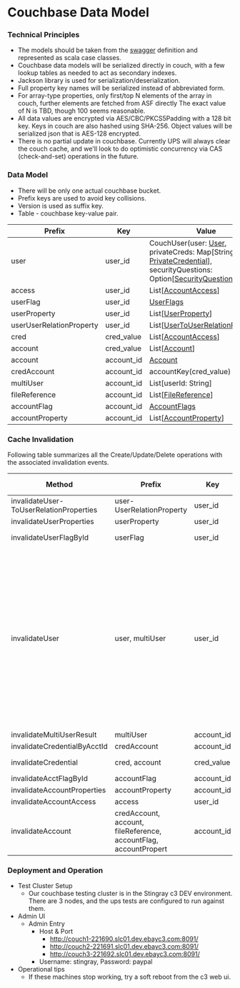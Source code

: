 # Couchbase Data Model

### Technical Principles
* The models should be taken from the [swagger](https://github.paypal.com/Customers-R/user-platform-serv/tree/develop/spec) definition and represented as scala case classes.
* Couchbase data models will be serialized directly in couch, with a few lookup tables as needed to act as secondary indexes.
* Jackson library is used for serialization/deserialization.
* Full property key names will be serialized instead of abbreviated form.
* For array-type properties, only first/top N elements of the array in couch, further elements are fetched from ASF directly The exact value of N is TBD, though 100 seems reasonable.
* All data values are encrypted via AES/CBC/PKCS5Padding with a 128 bit key. Keys in couch are also hashed using SHA-256. Object values will be serialized json that is AES-128 encrypted.
* There is no partial update in couchbase. Currently UPS will always clear the couch cache, and we'll look to do optimistic concurrency via CAS (check-and-set) operations in the future.

### Data Model

* There will be only one actual couchbase bucket.
* Prefix keys are used to avoid key collisions.
* Version is used as suffix key.
* Table - couchbase key-value pair.

| Prefix  | Key  | Value |
|---|---|---|
| user  | user_id | CouchUser(user: [User](https://github.paypal.com/Customers-R/user-platform-serv/blob/develop/user-platform-serv/src/main/scala/com/paypal/stingray/userplatform/autogen/model/User.scala), privateCreds: Map[String, [PrivateCredential](https://github.paypal.com/Customers-R/user-platform-serv/blob/develop/user-platform-serv/src/main/scala/com/paypal/stingray/userplatform/autogen/model/PrivateCredential.scala)], securityQuestions: Option[[SecurityQuestions](https://github.paypal.com/Customers-R/user-platform-serv/blob/develop/user-platform-serv/src/main/scala/com/paypal/stingray/userplatform/autogen/model/SecurityQuestions.scala)])  |
| access | user_id | List[[AccountAccess](https://github.paypal.com/Customers-R/user-platform-serv/blob/develop/user-platform-serv/src/main/scala/com/paypal/stingray/userplatform/autogen/model/AccountAccess.scala)] | 
| userFlag | user_id | [UserFlags](https://github.paypal.com/Customers-R/user-platform-serv/blob/develop/user-platform-serv/src/main/scala/com/paypal/stingray/userplatform/model/UserFlags.scala) | 
| userProperty | user_id | List[[UserProperty](https://github.paypal.com/Customers-R/user-platform-serv/blob/develop/user-platform-serv/src/main/scala/com/paypal/stingray/userplatform/autogen/model/UserProperty.scala)] | 
| userUserRelationProperty | user_id | List[[UserToUserRelationProperty](https://github.paypal.com/Customers-R/user-platform-serv/blob/develop/user-platform-serv/src/main/scala/com/paypal/stingray/userplatform/autogen/model/UserToUserRelationProperty.scala)] | 
| cred | cred_value | List[[AccountAccess](https://github.paypal.com/Customers-R/user-platform-serv/blob/develop/user-platform-serv/src/main/scala/com/paypal/stingray/userplatform/autogen/model/AccountAccess.scala)] | 
| account | cred_value | List[[Account](https://github.paypal.com/Customers-R/user-platform-serv/blob/develop/user-platform-serv/src/main/scala/com/paypal/stingray/userplatform/autogen/model/Account.scala)] | 
| account | account_id | [Account](https://github.paypal.com/Customers-R/user-platform-serv/blob/develop/user-platform-serv/src/main/scala/com/paypal/stingray/userplatform/autogen/model/Account.scala) | 
| credAccount | account_id | accountKey(cred_value) | 
| multiUser | account_id | List[userId: String] | 
| fileReference | account_id | List[[FileReference](https://github.paypal.com/Customers-R/user-platform-serv/blob/develop/user-platform-serv/src/main/scala/com/paypal/stingray/userplatform/autogen/model/FileReference.scala)] | 
| accountFlag | account_id | [AccountFlags](https://github.paypal.com/Customers-R/user-platform-serv/blob/develop/user-platform-serv/src/main/scala/com/paypal/stingray/userplatform/model/AccountFlags.scala) | 
| accountProperty | account_id | List[[AccountProperty](https://github.paypal.com/Customers-R/user-platform-serv/blob/develop/user-platform-serv/src/main/scala/com/paypal/stingray/userplatform/autogen/model/AccountProperty.scala)] | 

### Cache Invalidation
Following table summarizes all the Create/Update/Delete operations with the associated invalidation events.

| Method  | Prefix  | Key  | Removed Object  | Invalidate- AllUserData | Associated Events
|------|------|------|------|------|------|
| invalidateUser- ToUserRelationProperties  | user- UserRelationProperty  | user_id  | List[[UserToUserRelationProperty](https://github.paypal.com/Customers-R/user-platform-serv/blob/develop/user-platform-serv/src/main/scala/com/paypal/stingray/userplatform/autogen/model/UserToUserRelationProperty.scala)]  | √|  |
| invalidateUserProperties  | userProperty  | user_id  | List[[UserProperty](https://github.paypal.com/Customers-R/user-platform-serv/blob/develop/user-platform-serv/src/main/scala/com/paypal/stingray/userplatform/autogen/model/UserProperty.scala)]  | √|  |
| invalidateUserFlagById  | userFlag  | user_id  |  [UserFlags](https://github.paypal.com/Customers-R/user-platform-serv/blob/develop/user-platform-serv/src/main/scala/com/paypal/stingray/userplatform/model/UserFlags.scala)  | √|  patchEmailFlagsById patchPartyFlags |
| invalidateUser  | user, multiUser  | user_id  | User, List[List[userId: String]]  | √|   patchAddressMetadata updateAddressMetadata deleteAddress createAddress updateOfficialDateMetadata patchOfficialDateMetadata createOfficialDate patchDocumentIdentifierMetadata updateDocumentIdentifierMetadata deleteDocumentIdentifier createDocumentIdentifier updateEmailMetadata patchEmailMetadata deleteEmail createEmail updateName updatePhoneMetadata patchPhoneMetadata deletePhone createPhone upsertPrivateCredential patchUser updateSecurityQuestions deleteUserToUserRelation createUserToUserRelation |
| invalidateMultiUserResult  | multiUser  | account_id  | List[userId: String]  |  |  |
| invalidateCredentialByAcctId  | credAccount  | account_id  | List[[Account](https://github.paypal.com/Customers-R/user-platform-serv/blob/develop/user-platform-serv/src/main/scala/com/paypal/stingray/userplatform/autogen/model/Account.scala)]  |  |  |
| invalidateCredential  | cred, account  | cred_value  | List[[AccountAccess](https://github.paypal.com/Customers-R/user-platform-serv/blob/develop/user-platform-serv/src/main/scala/com/paypal/stingray/userplatform/autogen/model/AccountAccess.scala)], List[[Account](https://github.paypal.com/Customers-R/user-platform-serv/blob/develop/user-platform-serv/src/main/scala/com/paypal/stingray/userplatform/autogen/model/Account.scala)]  | √|  |
| invalidateAcctFlagById  | accountFlag  | account_id  | [AccountFlags](https://github.paypal.com/Customers-R/user-platform-serv/blob/develop/user-platform-serv/src/main/scala/com/paypal/stingray/userplatform/model/AccountFlags.scala)  |  |  patchAccountFlags |
| invalidateAccountProperties  | accountProperty  | account_id  | List[[AccountProperty](https://github.paypal.com/Customers-R/user-platform-serv/blob/develop/user-platform-serv/src/main/scala/com/paypal/stingray/userplatform/autogen/model/AccountProperty.scala)]  |  |  |
| invalidateAccountAccess  | access  | user_id  | List[[AccountAccess](https://github.paypal.com/Customers-R/user-platform-serv/blob/develop/user-platform-serv/src/main/scala/com/paypal/stingray/userplatform/autogen/model/AccountAccess.scala)]  | √|  |
| invalidateAccount  |  credAccount, account, fileReference, accountFlag, accountPropert  | account_id  |  List[[Account](https://github.paypal.com/Customers-R/user-platform-serv/blob/develop/user-platform-serv/src/main/scala/com/paypal/stingray/userplatform/autogen/model/Account.scala)], [Account](https://github.paypal.com/Customers-R/user-platform-serv/blob/develop/user-platform-serv/src/main/scala/com/paypal/stingray/userplatform/autogen/model/Account.scala), List[[FileReference](https://github.paypal.com/Customers-R/user-platform-serv/blob/develop/user-platform-serv/src/main/scala/com/paypal/stingray/userplatform/autogen/model/FileReference.scala)], [AccountFlags](https://github.paypal.com/Customers-R/user-platform-serv/blob/develop/user-platform-serv/src/main/scala/com/paypal/stingray/userplatform/model/AccountFlags.scala), List[[AccountProperty](https://github.paypal.com/Customers-R/user-platform-serv/blob/develop/user-platform-serv/src/main/scala/com/paypal/stingray/userplatform/autogen/model/AccountProperty.scala)] | √|   upsertLegalAgreement patchAccountMetadata updateAccountMetadata createAccountRelation |

### Deployment and Operation
* Test Cluster Setup
    * Our couchbase testing cluster is in the Stingray c3 DEV environment. There are 3 nodes, and the ups tests are configured to run against them.
* Admin UI
    * Admin Entry
        * Host & Port
            * http://couch1-221690.slc01.dev.ebayc3.com:8091/
            * http://couch2-221691.slc01.dev.ebayc3.com:8091/
            * http://couch3-221692.slc01.dev.ebayc3.com:8091/
        * Username: stingray, Password: paypal
* Operational tips
    * If these machines stop working, try a soft reboot from the c3 web ui.

